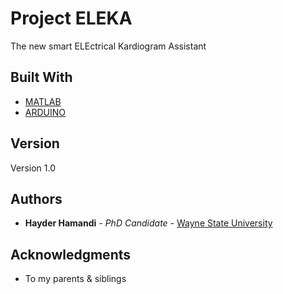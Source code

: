# Project ELEKA

The new smart ELEctrical Kardiogram Assistant

## Built With

* [MATLAB](https://www.mathworks.com/products/matlab.html)
* [ARDUINO](https://www.arduino.cc/)

## Version

Version 1.0

## Authors

* **Hayder Hamandi** - *PhD Candidate* - [Wayne State University](https://www.linkedin.com/in/hayder-hamandi-3356b8b4)

## Acknowledgments

* To my parents & siblings
